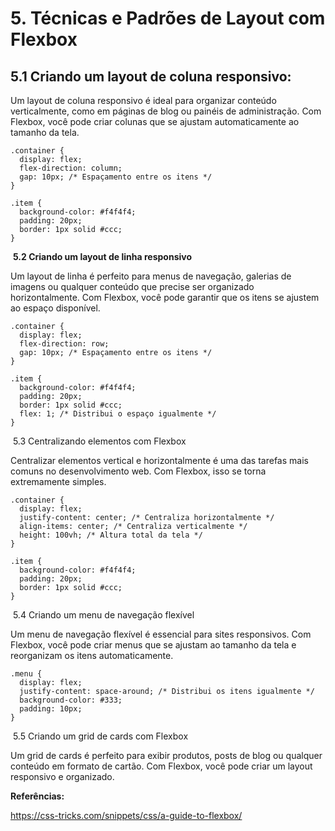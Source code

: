 # 5. Técnicas e Padrões de Layout com Flexbox

## 5.1 Criando um layout de coluna responsivo:

Um layout de coluna responsivo é ideal para organizar conteúdo verticalmente, como em páginas de blog ou painéis de administração. Com Flexbox, você pode criar colunas que se ajustam automaticamente ao tamanho da tela.

```
.container {
  display: flex;
  flex-direction: column;
  gap: 10px; /* Espaçamento entre os itens */
}

.item {
  background-color: #f4f4f4;
  padding: 20px;
  border: 1px solid #ccc;
}
```

 
​	**5.2 Criando um layout de linha responsivo**

Um layout de linha é perfeito para menus de navegação, galerias de imagens ou qualquer conteúdo que precise ser organizado horizontalmente. Com Flexbox, você pode garantir que os itens se ajustem ao espaço disponível.

```
.container {
  display: flex;
  flex-direction: row;
  gap: 10px; /* Espaçamento entre os itens */
}

.item {
  background-color: #f4f4f4;
  padding: 20px;
  border: 1px solid #ccc;
  flex: 1; /* Distribui o espaço igualmente */
}
```

​	5.3 Centralizando elementos com Flexbox

Centralizar elementos vertical e horizontalmente é uma das tarefas mais comuns no desenvolvimento web. Com Flexbox, isso se torna extremamente simples.

```
.container {
  display: flex;
  justify-content: center; /* Centraliza horizontalmente */
  align-items: center; /* Centraliza verticalmente */
  height: 100vh; /* Altura total da tela */
}

.item {
  background-color: #f4f4f4;
  padding: 20px;
  border: 1px solid #ccc;
}
```

​	5.4 Criando um menu de navegação flexível

Um menu de navegação flexível é essencial para sites responsivos. Com Flexbox, você pode criar menus que se ajustam ao tamanho da tela e reorganizam os itens automaticamente.

```
.menu {
  display: flex;
  justify-content: space-around; /* Distribui os itens igualmente */
  background-color: #333;
  padding: 10px;
}
```
​	5.5 Criando um grid de cards com Flexbox

Um grid de cards é perfeito para exibir produtos, posts de blog ou qualquer conteúdo em formato de cartão. Com Flexbox, você pode criar um layout responsivo e organizado.


**Referências:**

https://css-tricks.com/snippets/css/a-guide-to-flexbox/

